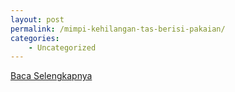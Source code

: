 ```yaml
---
layout: post
permalink: /mimpi-kehilangan-tas-berisi-pakaian/
categories:
    - Uncategorized
---
```


[Baca Selengkapnya](/02)